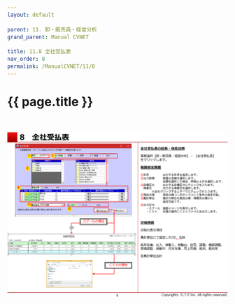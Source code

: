 ```yaml
---
layout: default

parent: 11. 卸・販売員・経営分析
grand_parent: Manual CVNET

title: 11.8 全社受払表
nav_order: 8
permalink: /ManualCVNET/11/8
---
```


# {{ page.title }} <br/><br/>

<a href="/img/OroshiHanbaiin/OH10.PNG" target="_blank">
<img src="/img/OroshiHanbaiin/OH10.PNG" alt="login image"></a>

